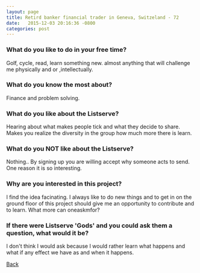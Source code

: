 ```yaml
---
layout: page
title: Retird banker financial trader in Geneva, Switzeland - 72
date:   2015-12-03 20:16:36 -0800
categories: post
---
```


### What do you like to do in your free time?
<p>Golf, cycle, read, learn something new. almost anything that will challenge me physically and or ,intellectually. </p>

### What do you know the most about?
<p>Finance and problem solving.</p>

### What do you like about the Listserve?
<p>Hearing about what makes people tick and what they decide to share. Makes you realize the diversity in the group how much more there is learn. </p>

### What do you NOT like about the Listserve?
<p>Nothing.. By signing up you are willing accept why someone acts to send. One reason it is so interesting.</p>

### Why are you interested in this project?
<p>I find the idea facinating. I always like to do new things and to get in on the ground floor of this project should give me an opportunity to contribute and to learn. What more can oneaskmfor?</p>

### If there were Listserve 'Gods' and you could ask them a question, what would it be?
<p>I don't think I would ask because I would rather learn what happens and what if any effect we have as and when it happens.</p>

[Back][1]

[1]: /responders/all
